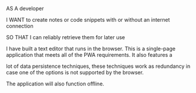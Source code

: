 AS A developer

I WANT to create notes or code snippets with or without an internet connection

SO THAT I can reliably retrieve them for later use

I have built a text editor that runs in the browser. This is a single-page application that meets all of the PWA requirements. It also features a

lot of data persistence techniques, these techniques work as redundancy in case one of the options is not supported by the browser. 

The application will also function offline.
